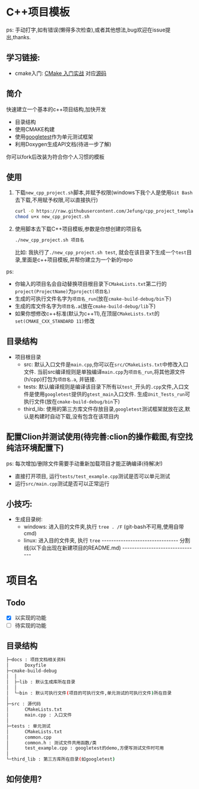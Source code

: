 # C++项目模板
ps: 手动打字,如有错误(懒得多次检查),或者其他想法,bug欢迎在issue提出,thanks.
## 学习链接:
* cmake入门: [CMake 入门实战](http://www.hahack.com/codes/cmake/) 对应[源码](https://github.com/wzpan/cmake-demo)

## 简介
快速建立一个基本的c++项目结构,加快开发

- 目录结构
- 使用CMAKE构建
- 使用[googletest](https://github.com/google/googletest)作为单元测试框架
- 利用Doxygen生成API文档(待进一步了解)

你可以fork后改装为符合你个人习惯的模板

## 使用
1. 下载`new_cpp_project.sh`脚本,并赋予权限(windows下我个人是使用`Git Bash`去下载,不用赋予权限,可以直接执行)
    ```bash
    curl -O https://raw.githubusercontent.com/Jefung/cpp_project_template/master/new_cpp_project.sh
    chmod u+x new_cpp_project.sh
    ```
2. 使用脚本去下载C++项目模板,参数是你想创建的项目名
    ```bash
    ./new_cpp_project.sh 项目名
    ```
    比如: 我执行了`./new_cpp_project.sh test`, 就会在该目录下生成一个`test`目录,里面是c++项目模板,并帮你建立为一个新的repo

ps:
* 你输入的项目名会自动替换项目根目录下`CMakeLists.txt`第二行的`project(ProjectName)`为`project(项目名)`
* 生成的可执行文件名字为`项目名_run`(放在`cmake-build-debug/bin`下)
* 生成的库文件名字为`项目名.a`(放在`cmake-build-debug/lib`下)
* 如果你想修改c++标准(默认为c++11),在顶层`CMakeLists.txt`的`set(CMAKE_CXX_STANDARD 11)`修改

## 目录结构
* 项目根目录
    * src:
        默认入口文件是`main.cpp`,你可以在`src/CMakeLists.txt`中修改入口文件.
        当前src编译规则是单独编译`main.cpp`为`项目名_run`,将其他源文件(h/cpp)打包为`项目名.a`,
        并链接.
    * tests:
        默认编译规则是编译该目录下所有以`test_`开头的`.cpp`文件,入口文件是使用`googletest`提供的`gtest_main`入口文件.
        生成`Unit_Tests_run`可执行文件(放在`cmake-build-debug/bin`下)
    * third_lib:
        使用的第三方库文件存放目录,`googletest`测试框架就放在这,默认是构建时自动下载,没有包含在该项目内

## 配置Clion并测试使用(待完善:clion的操作截图,有空找纯洁环境配置下)
ps: 每次增加/删除文件需要手动重新加载项目才能正确编译(待解决!)
* 直接打开项目, 运行`tests/test_example.cpp`测试是否可以单元测试
* 运行`src/main.cpp`测试是否可以正常运行

## 小技巧:
* 生成目录树:
    * windows: 进入目的文件夹,执行 `tree . /F` (git-bash不可用,使用自带cmd)
    * linux: 进入目的文件夹, 执行 `tree`
-------------------------------- 分割线(以下会出现在新建项目的README.md) --------------------------------
# 项目名
## Todo
- [x] 以实现的功能
- [ ] 待实现的功能

## 目录结构
```bash
├─docs : 项目文档相关资料
│      Doxyfile
├─cmake-build-debug
│  │
│  ├─lib : 默认生成库所在目录
│  │
│  └─bin : 默认可执行文件(项目的可执行文件,单元测试的可执行文件)所在目录
│
├─src : 源代码
│      CMakeLists.txt
│      main.cpp : 入口文件
│
├─tests : 单元测试
│      CMakeLists.txt
│      common.cpp
│      common.h : 测试文件共用函数/类
│      test_example.cpp : googletest的demo,方便写测试文件时可用
│
└─third_lib : 第三方库所在目录(如googletest)
```

## 如何使用?

